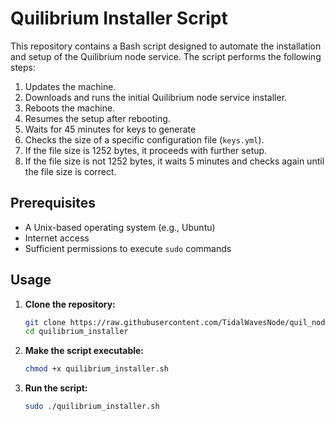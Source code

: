 # Quilibrium Installer Script

This repository contains a Bash script designed to automate the installation and setup of the Quilibrium node service. The script performs the following steps:

1. Updates the machine.
2. Downloads and runs the initial Quilibrium node service installer.
3. Reboots the machine.
4. Resumes the setup after rebooting.
5. Waits for 45 minutes for keys to generate
6. Checks the size of a specific configuration file (`keys.yml`).
7. If the file size is 1252 bytes, it proceeds with further setup.
8. If the file size is not 1252 bytes, it waits 5 minutes and checks again until the file size is correct.

## Prerequisites

- A Unix-based operating system (e.g., Ubuntu)
- Internet access
- Sufficient permissions to execute `sudo` commands

## Usage

1. **Clone the repository:**
    ```sh
    git clone https://raw.githubusercontent.com/TidalWavesNode/quil_nodes/main/setup.sh
    cd quilibrium_installer
    ```

2. **Make the script executable:**
    ```sh
    chmod +x quilibrium_installer.sh
    ```

3. **Run the script:**
    ```sh
    sudo ./quilibrium_installer.sh
    ```
